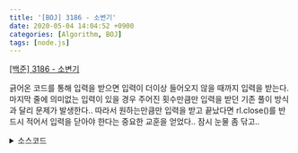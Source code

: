 ```yaml
---
title: '[BOJ] 3186 - 소변기'
date: 2020-05-04 14:04:52 +0900
categories: [Algorithm, BOJ]
tags: [node.js]
---
```


[[백준] 3186 - 소변기](https://www.acmicpc.net/problem/3186)<br>

긁어온 코드를 통해 입력을 받으면 입력이 더이상 들어오지 않을 때까지 입력을 받는다. 마지막 줄에 의미없는 입력이 있을 경우 주어진 횟수만큼만 입력을 받던 기존 풀이 방식과 달리 문제가 발생한다.. 따라서 원하는만큼만 입력을 받고 끝났다면 rl.close()를 반드시 적어서 입력을 닫아야 한다는 중요한 교훈을 얻었다.. 잠시 눈물 좀 닦고..

<details>
  <summary> 소스코드 </summary>
    <div markdown="1">

```javascript
const readline = require("readline");

const rl = readline.createInterface({
  input: process.stdin,
  output: process.stdout,
});

let k, l, n, arr;
let i = 0;
rl.on("line", function (line) {
  tmp = line.split(" ");
  if (i == 0) {
    k = tmp[0];
    l = tmp[1];
    n = tmp[2];
  } else if(i==1) {
    arr = line;
  }
  else rl.close();
  i += 1;
}).on("close", function () {
  let cnt = 0;
  let now = 0,
    t = 0;
  for (let i in arr) {
    if (now == 0) {
      if (arr[i] == 0) {
        if (t >= k) {
          t = 1;
          now = 1;
        } else t = 0;
      } else {
        t += 1;
        if (t >= k) {
          t = 0;
          now = 1;
        }
      }
    } else {
      if (arr[i] == 0) {
        t += 1;
        if (t >= l) {
          cnt+=1;
          t = 0;
          now = 0;
          console.log(i * 1 + 1);
        }
      } else t = 0;
    }
  }
  if (now == 1) console.log(n*1 + l*1 - t*1);
  else if (cnt == 0) console.log("NIKAD");
  process.exit();
});
```

</div>
</details>
